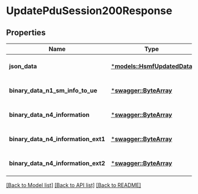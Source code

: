 # UpdatePduSession200Response

## Properties
Name | Type | Description | Notes
------------ | ------------- | ------------- | -------------
**json_data** | [***models::HsmfUpdatedData**](HsmfUpdatedData.md) |  | [optional] [default to None]
**binary_data_n1_sm_info_to_ue** | [***swagger::ByteArray**](file.md) |  | [optional] [default to None]
**binary_data_n4_information** | [***swagger::ByteArray**](file.md) |  | [optional] [default to None]
**binary_data_n4_information_ext1** | [***swagger::ByteArray**](file.md) |  | [optional] [default to None]
**binary_data_n4_information_ext2** | [***swagger::ByteArray**](file.md) |  | [optional] [default to None]

[[Back to Model list]](../README.md#documentation-for-models) [[Back to API list]](../README.md#documentation-for-api-endpoints) [[Back to README]](../README.md)


